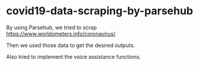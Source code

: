 # covid19-data-scraping-by-parsehub

By using Parsehub, we tried to scrap https://www.worldometers.info/coronavirus/

Then we used those data to get the desired outputs.

Also tried to implement the voice assistance functions.
